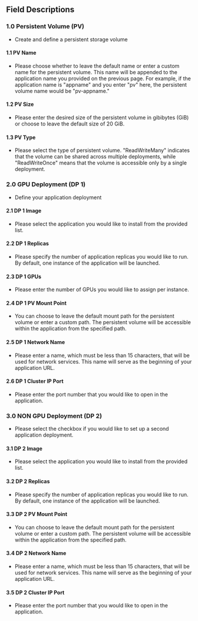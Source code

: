 ## Field Descriptions

### 1.0 Persistent Volume (PV)
- Create and define a persistent storage volume

#### 1.1 PV Name
- Please choose whether to leave the default name or enter a custom name for the persistent volume. This name will be appended to the application name you provided on the previous page. For example, if the application name is "appname" and you enter "pv" here, the persistent volume name would be "pv-appname."

#### 1.2 PV Size
- Please enter the desired size of the persistent volume in gibibytes (GiB) or choose to leave the default size of 20 GiB.

#### 1.3 PV Type
- Please select the type of persistent volume. "ReadWriteMany" indicates that the volume can be shared across multiple deployments, while "ReadWriteOnce" means that the volume is accessible only by a single deployment.

### 2.0 GPU Deployment (DP 1)
- Define your application deployment

#### 2.1 DP 1 Image
- Please select the application you would like to install from the provided list.

#### 2.2 DP 1 Replicas
- Please specify the number of application replicas you would like to run. By default, one instance of the application will be launched.

#### 2.3 DP 1 GPUs
- Please enter the number of GPUs you would like to assign per instance.

#### 2.4 DP 1 PV Mount Point
- You can choose to leave the default mount path for the persistent volume or enter a custom path. The persistent volume will be accessible within the application from the specified path.

#### 2.5 DP 1 Network Name
- Please enter a name, which must be less than 15 characters, that will be used for network services. This name will serve as the beginning of your application URL.

#### 2.6 DP 1 Cluster IP Port
- Please enter the port number that you would like to open in the application.

### 3.0 NON GPU Deployment (DP 2)
- Please select the checkbox if you would like to set up a second application deployment.

#### 3.1 DP 2 Image
- Please select the application you would like to install from the provided list.

#### 3.2 DP 2 Replicas
- Please specify the number of application replicas you would like to run. By default, one instance of the application will be launched.

#### 3.3 DP 2 PV Mount Point
- You can choose to leave the default mount path for the persistent volume or enter a custom path. The persistent volume will be accessible within the application from the specified path.

#### 3.4 DP 2 Network Name
- Please enter a name, which must be less than 15 characters, that will be used for network services. This name will serve as the beginning of your application URL.

#### 3.5 DP 2 Cluster IP Port
- Please enter the port number that you would like to open in the application.
